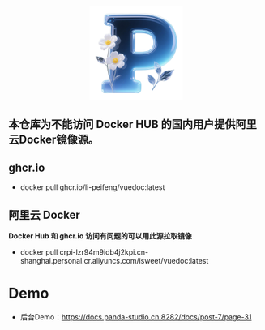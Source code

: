 <p align="center">
  <a href="https://peifeng.li"><img width="184px" alt="logo" src="https://raw.githubusercontent.com/li-peifeng/li-peifeng.github.io/refs/heads/main/logo.png" />
  </a>
</p>

## 本仓库为不能访问 Docker HUB 的国内用户提供阿里云Docker镜像源。

## ghcr.io
- docker pull ghcr.io/li-peifeng/vuedoc:latest

## 阿里云 Docker
**Docker Hub 和 ghcr.io 访问有问题的可以用此源拉取镜像**
- docker pull crpi-lzr94m9idb4j2kpi.cn-shanghai.personal.cr.aliyuncs.com/isweet/vuedoc:latest

# Demo
- 后台Demo：https://docs.panda-studio.cn:8282/docs/post-7/page-31

